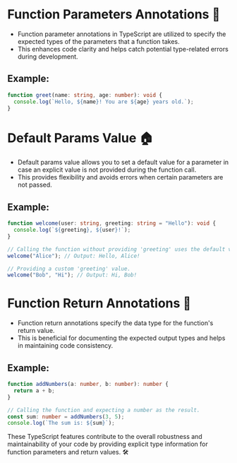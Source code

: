# Function Parameters Annotations 🎯

- Function parameter annotations in TypeScript are utilized to specify the expected types of the parameters that a function takes.
- This enhances code clarity and helps catch potential type-related errors during development.

## Example:

```typescript
function greet(name: string, age: number): void {
  console.log(`Hello, ${name}! You are ${age} years old.`);
}
```

# Default Params Value 🏠

- Default params value allows you to set a default value for a parameter in case an explicit value is not provided during the function call.
- This provides flexibility and avoids errors when certain parameters are not passed.

## Example:

```typescript
function welcome(user: string, greeting: string = "Hello"): void {
  console.log(`${greeting}, ${user}!`);
}

// Calling the function without providing 'greeting' uses the default value.
welcome("Alice"); // Output: Hello, Alice!

// Providing a custom 'greeting' value.
welcome("Bob", "Hi"); // Output: Hi, Bob!
```

# Function Return Annotations 🔄

- Function return annotations specify the data type for the function's return value.
- This is beneficial for documenting the expected output types and helps in maintaining code consistency.

## Example:

```typescript
function addNumbers(a: number, b: number): number {
  return a + b;
}

// Calling the function and expecting a number as the result.
const sum: number = addNumbers(3, 5);
console.log(`The sum is: ${sum}`);
```

These TypeScript features contribute to the overall robustness and maintainability of your code by providing explicit type information for function parameters and return values. 🛠️
